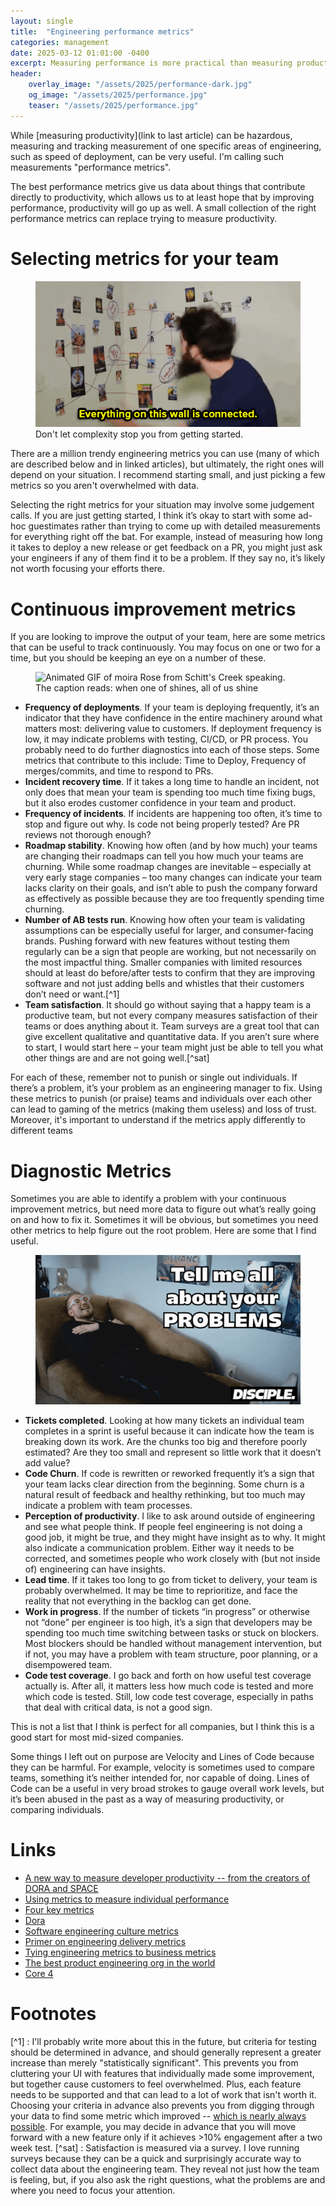 ```yaml
---
layout: single
title:  "Engineering performance metrics"
categories: management
date: 2025-03-12 01:01:00 -0400
excerpt: Measuring performance is more practical than measuring productivity, and can have diagnostic benefits as well. Although it can be complex, starting simple can have a big impact.
header:
    overlay_image: "/assets/2025/performance-dark.jpg"
    og_image: "/assets/2025/performance.jpg"
    teaser: "/assets/2025/performance.jpg"
---
```


While [measuring productivity](link to last article) can be hazardous, measuring and tracking measurement of one specific areas of engineering, such as speed of deployment, can be very useful. I'm calling such measurements "performance metrics".

The best performance metrics give us data about things that contribute directly to productivity, which allows us to at least hope that by improving performance, productivity will go up as well. A small collection of the right performance metrics can replace trying to measure productivity.

# Selecting metrics for your team

<figure>
    <img
		 src="/assets/2025/connected.gif"
         alt="Animated GIF of a grizzled man in front of a wall of pictures connected in complex ways via yarn. The caption reads: Everything on this wall is connected.">
    <figcaption>Don't let complexity stop you from getting started.</figcaption>
</figure>

There are a million trendy engineering metrics you can use (many of which are described below and in linked articles), but ultimately, the right ones will depend on your situation. I recommend starting small, and just picking a few metrics so you aren't overwhelmed with data.

Selecting the right metrics for your situation may involve some judgement calls. If you are just getting started, I think it’s okay to start with some ad-hoc guestimates rather than trying to come up with detailed measurements for everything right off the bat. For example, instead of measuring how long it takes to deploy a new release or get feedback on a PR, you might just ask your engineers if any of them find it to be a problem. If they say no, it’s likely not worth focusing your efforts there.

# Continuous improvement metrics

If you are looking to improve the output of your team, here are some metrics that can be useful to track continuously. You may focus on one or two for a time, but you should be keeping an eye on a number of these.

<figure>
    <img
		 src="/assets/2025/allshine.gif"
         alt="Animated GIF of moira Rose from Schitt's Creek speaking. The caption reads: when one of shines, all of us shine">
</figure>

* **Frequency of deployments**. If your team is deploying frequently, it’s an indicator that they have confidence in the entire machinery around what matters most: delivering value to customers. If deployment frequency is low, it may indicate problems with testing, CI/CD, or PR process. You probably need to do further diagnostics into each of those steps. Some metrics that contribute to this include: Time to Deploy, Frequency of merges/commits, and time to respond to PRs.
* **Incident recovery time**. If it takes a long time to handle an incident, not only does that mean your team is spending too much time fixing bugs, but it also erodes customer confidence in your team and product.
* **Frequency of incidents**. If incidents are happening too often, it’s time to stop and figure out why. Is code not being properly tested? Are PR reviews not thorough enough?
* **Roadmap stability**. Knowing how often (and by how much) your teams are changing their roadmaps can tell you how much your teams are churning. While some roadmap changes are inevitable – especially at very early stage companies – too many changes can indicate your team lacks clarity on their goals, and isn’t able to push the company forward as effectively as possible because they are too frequently spending time churning.
* **Number of AB tests run**. Knowing how often your team is validating assumptions can be especially useful for larger, and consumer-facing brands. Pushing forward with new features without testing them regularly can be a sign that people are working, but not necessarily on the most impactful thing. Smaller companies with limited resources should at least do before/after tests to confirm that they are improving software and not just adding bells and whistles that their customers don’t need or want.[^1]
* **Team satisfaction**. It should go without saying that a happy team is a productive team, but not every company measures satisfaction of their teams or does anything about it. Team surveys are a great tool that can give excellent qualitative and quantitative data. If you aren’t sure where to start, I would start here – your team might just be able to tell you what other things are and are not going well.[^sat]

For each of these, remember not to punish or single out individuals. If there’s a problem, it’s your problem as an engineering manager to fix. Using these metrics to punish (or praise) teams and individuals over each other can lead to gaming of the metrics (making them useless) and loss of trust. Moreover, it's important to understand if the metrics apply differently to different teams 

# Diagnostic Metrics
Sometimes you are able to identify a problem with your continuous improvement metrics, but need more data to figure out what’s really going on and how to fix it. Sometimes it will be obvious, but sometimes you need other metrics to help figure out the root problem. Here are some that I find useful.

<figure>
    <img
		 src="/assets/2025/let-it-out.gif"
         alt="Animated GIF of man in glasses on a couch. Caption reads: Tell me all your PROBLEMS. LET IT ALL OUT.">
</figure>

* **Tickets completed**. Looking at how many tickets an individual team completes in a sprint is useful because it can indicate how the team is breaking down its work. Are the chunks too big and therefore poorly estimated? Are they too small and represent so little work that it doesn’t add value?
* **Code Churn**. If code is rewritten or reworked frequently it’s a sign that your team lacks clear direction from the beginning. Some churn is a natural result of feedback and healthy rethinking, but too much may indicate a problem with team processes.
* **Perception of productivity**. I like to ask around outside of engineering and see what people think. If people feel engineering is not doing a good job, it might be true, and they might have insight as to why. It might also indicate a communication problem. Either way it needs to be corrected, and sometimes people who work closely with (but not inside of) engineering can have insights.
* **Lead time**. If it takes too long to go from ticket to delivery, your team is probably overwhelmed. It may be time to reprioritize, and face the reality that not everything in the backlog can get done.
* **Work in progress**. If the number of tickets “in progress” or otherwise not “done” per engineer is too high, it’s a sign that developers may be spending too much time switching between tasks or stuck on blockers. Most blockers should be handled without management intervention, but if not, you may have a problem with team structure, poor planning, or a disempowered team.
* **Code test coverage**. I go back and forth on how useful test coverage actually is. After all, it matters less how much code is tested and more which code is tested. Still, low code test coverage, especially in paths that deal with critical data, is not a good sign.

This is not a list that I think is perfect for all companies, but I think this is a good start for most mid-sized companies.

Some things I left out on purpose are Velocity and Lines of Code because they can be harmful. For example, velocity is sometimes used to compare teams, something it’s neither intended for, nor capable of doing. Lines of Code can be a useful in very broad strokes to gauge overall work levels, but it’s been abused in the past as a way of measuring productivity, or comparing individuals.

# Links

* [A new way to measure developer productivity -- from the creators of DORA and SPACE](https://newsletter.pragmaticengineer.com/p/developer-productivity-a-new-framework)
* [Using metrics to measure individual performance](https://lauratacho.com/blog/using-metrics-to-measure-individual-developer-performance)
* [Four key metrics](https://www.thoughtworks.com/en-de/radar/techniques/four-key-metrics)
* [Dora](https://dora.dev/)
* [Software engineering culture metrics](https://davidxiang.com/2021/02/10/software-engineering-culture-metrics/)
* [Primer on engineering delivery metrics](https://leaddev.com/software-quality/primer-engineering-delivery-metrics)
* [Tying engineering metrics to business metrics](https://icchasethi.medium.com/tying-engineering-metrics-to-business-metrics-f4df7651e026)
* [The best product engineering org in the world](https://www.jamesshore.com/v2/blog/2025/the-best-product-engineering-org-in-the-world)
* [Core 4](https://www.lennysnewsletter.com/p/introducing-core-4-the-best-way-to)

# Footnotes

[^1] : I'll probably write more about this in the future, but criteria for testing should be determined in advance, and should generally represent a greater increase than merely "statistically significant". This prevents you from cluttering your UI with features that individually made some improvement, but together cause customers to feel overwhelmed. Plus, each feature needs to be supported and that can lead to a lot of work that isn't worth it. Choosing your criteria in advance also prevents you from digging through your data to find some metric which improved -- [which is nearly always possible](https://en.wikipedia.org/wiki/Multiple_comparisons_problem). For example, you may decide in advance that you will move forward with a new feature only if it achieves >10% engagement after a two week test.
[^sat] : Satisfaction is measured via a survey. I love running surveys because they can be a quick and surprisingly accurate way to collect data about the engineering team. They reveal not just how the team is feeling, but, if you also ask the right questions, what the problems are and where you need to focus your attention.
